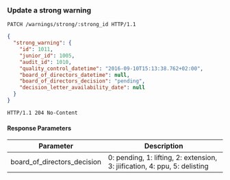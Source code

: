 ### Update a strong warning

```http
PATCH /warnings/strong/:strong_id HTTP/1.1
```

```json
{
  "strong_warning": {
    "id": 1011,
    "junior_id": 1005,
    "audit_id": 1010,
    "quality_control_datetime": "2016-09-10T15:13:38.762+02:00",
    "board_of_directors_datetime": null,
    "board_of_directors_decision": "pending",
    "decision_letter_availability_date": null
  }
}
```

```http
HTTP/1.1 204 No-Content
```

#### Response Parameters

Parameter                              | Description
-------------------------------------- | ------
board_of_directors_decision            | 0: pending, 1: lifting, 2: extension, 3: jiification, 4: ppu, 5: delisting
